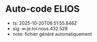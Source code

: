 # Auto-code ELIOS
- ts: 2025-10-20T06:51:55.846Z
- sig: ∞.je.toi.nous.432.528
- note: fichier généré automatiquement